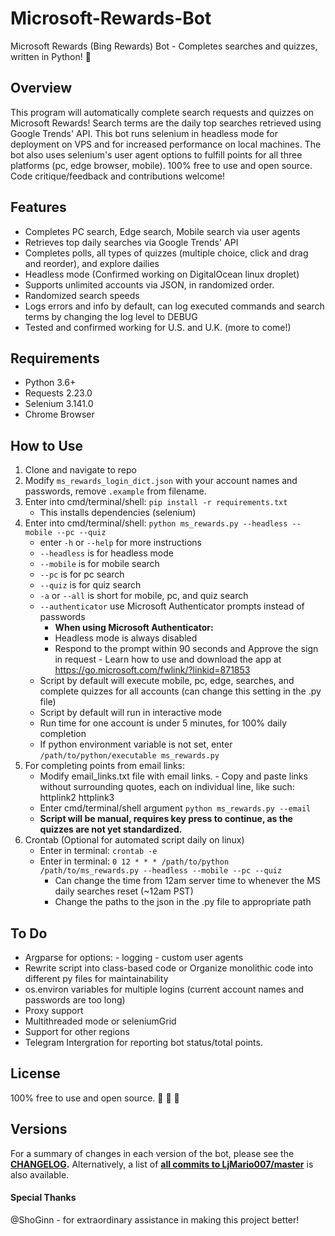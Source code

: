 # Microsoft-Rewards-Bot
Microsoft Rewards (Bing Rewards) Bot - Completes searches and quizzes, written in Python! :raised_hands:
## Overview
This program will automatically complete search requests and quizzes on Microsoft Rewards! Search terms are the daily top searches retrieved using Google Trends' API. This bot runs selenium in headless mode for deployment on VPS and for increased performance on local machines. The bot also uses selenium's user agent options to fulfill points for all three platforms (pc, edge browser, mobile). 100% free to use and open source. Code critique/feedback and contributions welcome!
## Features
- Completes PC search, Edge search, Mobile search via user agents
- Retrieves top daily searches via Google Trends' API
- Completes polls, all types of quizzes (multiple choice, click and drag and reorder), and explore dailies
- Headless mode (Confirmed working on DigitalOcean linux droplet)
- Supports unlimited accounts via JSON, in randomized order.
- Randomized search speeds
- Logs errors and info by default, can log executed commands and search terms by changing the log level to DEBUG
- Tested and confirmed working for U.S. and U.K. (more to come!)

## Requirements
- Python 3.6+
- Requests 2.23.0
- Selenium 3.141.0
- Chrome Browser

## How to Use
1.  Clone and navigate to repo
2.  Modify `ms_rewards_login_dict.json` with your account names and passwords,
    remove `.example` from filename.
3.  Enter into cmd/terminal/shell: `pip install -r requirements.txt`
    - This installs dependencies (selenium)
4.  Enter into cmd/terminal/shell: `python ms_rewards.py --headless --mobile --pc --quiz`
    - enter `-h` or `--help` for more instructions
    - `--headless` is for headless mode
    - `--mobile` is for mobile search
    - `--pc` is for pc search
    - `--quiz` is for quiz search
    - `-a` or `--all` is short for mobile, pc, and quiz search
    - `--authenticator` use Microsoft Authenticator prompts instead of
        passwords
        - **When using Microsoft Authenticator:**
        - Headless mode is always disabled
        - Respond to the prompt within 90 seconds and Approve the sign in request - Learn how to use and download the app at <https://go.microsoft.com/fwlink/?linkid=871853>
    - Script by default will execute mobile, pc, edge, searches, and complete quizzes for all accounts (can change this setting in the .py file)
    - Script by default will run in interactive mode
    - Run time for one account is under 5 minutes, for 100% daily completion
    - If python environment variable is not set, enter `/path/to/python/executable ms_rewards.py`
5.  For completing points from email links:
    - Modify email_links.txt file with email links. - Copy and paste links without surrounding quotes, each on individual line, like such:
          httplink2
          httplink3
    - Enter cmd/terminal/shell argument `python ms_rewards.py --email`
    - **Script will be manual, requires key press to continue, as the quizzes
      are not yet standardized.**
6.  Crontab (Optional for automated script daily on linux)
    - Enter in terminal: `crontab -e`
    - Enter in terminal: `0 12 * * * /path/to/python /path/to/ms_rewards.py --headless --mobile --pc --quiz`
      - Can change the time from 12am server time to whenever the MS daily searches reset (~12am PST)
      - Change the paths to the json in the .py file to appropriate path
## To Do
- Argparse for options: - logging - custom user agents
- Rewrite script into class-based code or Organize monolithic code into
  different py files for maintainability
- os.environ variables for multiple logins (current account names and passwords
  are too long)
- Proxy support
- Multithreaded mode or seleniumGrid
- Support for other regions
- Telegram Intergration for reporting bot status/total points.
## License
100% free to use and open source. :see_no_evil: :hear_no_evil: :speak_no_evil:
## Versions
For a summary of changes in each version of the bot, please see the
**[CHANGELOG](CHANGELOG.md).** Alternatively, a list of
**[all commits to LjMario007/master](https://github.com/LjMario007/Microsoft-Rewards-Bot/commits/master)**
is also available.
#### Special Thanks
@ShoGinn - for extraordinary assistance in making this project better!
